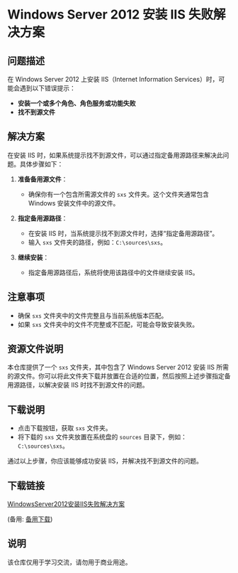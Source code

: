 # Windows Server 2012 安装 IIS 失败解决方案

## 问题描述
在 Windows Server 2012 上安装 IIS（Internet Information Services）时，可能会遇到以下错误提示：
- **安装一个或多个角色、角色服务或功能失败**
- **找不到源文件**

## 解决方案
在安装 IIS 时，如果系统提示找不到源文件，可以通过指定备用源路径来解决此问题。具体步骤如下：

1. **准备备用源文件**：
   - 确保你有一个包含所需源文件的 `sxs` 文件夹。这个文件夹通常包含 Windows 安装文件中的源文件。

2. **指定备用源路径**：
   - 在安装 IIS 时，当系统提示找不到源文件时，选择“指定备用源路径”。
   - 输入 `sxs` 文件夹的路径，例如：`C:\sources\sxs`。

3. **继续安装**：
   - 指定备用源路径后，系统将使用该路径中的文件继续安装 IIS。

## 注意事项
- 确保 `sxs` 文件夹中的文件完整且与当前系统版本匹配。
- 如果 `sxs` 文件夹中的文件不完整或不匹配，可能会导致安装失败。

## 资源文件说明
本仓库提供了一个 `sxs` 文件夹，其中包含了 Windows Server 2012 安装 IIS 所需的源文件。你可以将此文件夹下载并放置在合适的位置，然后按照上述步骤指定备用源路径，以解决安装 IIS 时找不到源文件的问题。

## 下载说明
- 点击下载按钮，获取 `sxs` 文件夹。
- 将下载的 `sxs` 文件夹放置在系统盘的 `sources` 目录下，例如：`C:\sources\sxs`。

通过以上步骤，你应该能够成功安装 IIS，并解决找不到源文件的问题。

## 下载链接
[WindowsServer2012安装IIS失败解决方案](https://pan.quark.cn/s/b41a9bd21bda) 

(备用: [备用下载](https://pan.baidu.com/s/1VBPCwYknRFWE6T7WKKe4oQ?pwd=1234))

## 说明

该仓库仅用于学习交流，请勿用于商业用途。
